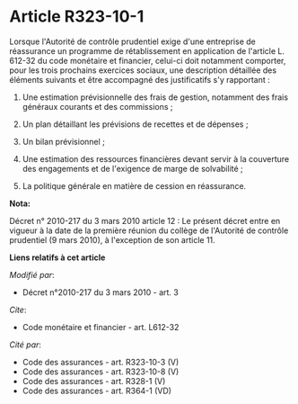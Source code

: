 # Article R323-10-1

Lorsque l'Autorité de contrôle prudentiel exige d'une entreprise de réassurance un programme de rétablissement en application
de l'article L. 612-32 du code monétaire et financier, celui-ci doit notamment comporter, pour les trois prochains exercices
sociaux, une description détaillée des éléments suivants et être accompagné des justificatifs s'y rapportant :

1. Une estimation prévisionnelle des frais de gestion, notamment des frais généraux courants et des commissions ; 

2. Un plan détaillant les prévisions de recettes et de dépenses ; 

3. Un bilan prévisionnel ; 

4. Une estimation des ressources financières devant servir à la couverture des engagements et de l'exigence de marge de
solvabilité ; 

5. La politique générale en matière de cession en réassurance.

**Nota:**

Décret n° 2010-217 du 3 mars 2010 article 12 : Le présent décret entre en vigueur à la date de la première réunion du collège
de l'Autorité de contrôle prudentiel (9 mars 2010), à l'exception de son article 11.

**Liens relatifs à cet article**

_Modifié par_:

  - Décret n°2010-217 du 3 mars 2010 - art. 3

_Cite_:

  - Code monétaire et financier - art. L612-32

_Cité par_:

  - Code des assurances - art. R323-10-3 (V)
  - Code des assurances - art. R323-10-8 (V)
  - Code des assurances - art. R328-1 (V)
  - Code des assurances - art. R364-1 (VD)
